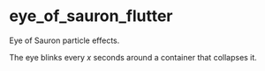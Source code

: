 # eye_of_sauron_flutter

Eye of Sauron particle effects.

The eye blinks every *x* seconds around a container that collapses it.

